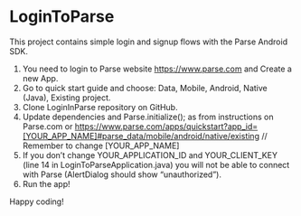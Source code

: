 # LoginToParse
This project contains simple login and signup flows with the Parse Android SDK.

1. You need to login to Parse website https://www.parse.com and Create a new App.
2. Go to quick start guide and choose: Data, Mobile, Android, Native (Java), Existing project.
3. Clone LoginInParse repository on GitHub.
4. Update dependencies and Parse.initialize(); as from instructions on Parse.com or https://www.parse.com/apps/quickstart?app_id=[YOUR_APP_NAME]#parse_data/mobile/android/native/existing 
// Remember to change [YOUR_APP_NAME]
5. If you don’t change YOUR_APPLICATION_ID and YOUR_CLIENT_KEY (line 14 in LoginToParseApplication.java) you will not be able to connect with Parse (AlertDialog should show “unauthorized”).
6. Run the app!

Happy coding!
